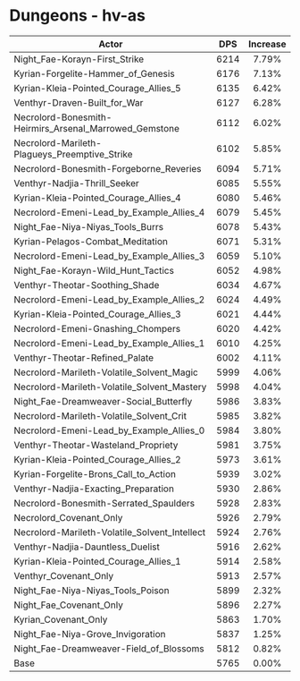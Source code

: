 # Dungeons - hv-as
| Actor | DPS | Increase |
|---|:---:|:---:|
|Night_Fae-Korayn-First_Strike|6214|7.79%|
|Kyrian-Forgelite-Hammer_of_Genesis|6176|7.13%|
|Kyrian-Kleia-Pointed_Courage_Allies_5|6135|6.42%|
|Venthyr-Draven-Built_for_War|6127|6.28%|
|Necrolord-Bonesmith-Heirmirs_Arsenal_Marrowed_Gemstone|6112|6.02%|
|Necrolord-Marileth-Plagueys_Preemptive_Strike|6102|5.85%|
|Necrolord-Bonesmith-Forgeborne_Reveries|6094|5.71%|
|Venthyr-Nadjia-Thrill_Seeker|6085|5.55%|
|Kyrian-Kleia-Pointed_Courage_Allies_4|6080|5.46%|
|Necrolord-Emeni-Lead_by_Example_Allies_4|6079|5.45%|
|Night_Fae-Niya-Niyas_Tools_Burrs|6078|5.43%|
|Kyrian-Pelagos-Combat_Meditation|6071|5.31%|
|Necrolord-Emeni-Lead_by_Example_Allies_3|6059|5.10%|
|Night_Fae-Korayn-Wild_Hunt_Tactics|6052|4.98%|
|Venthyr-Theotar-Soothing_Shade|6034|4.67%|
|Necrolord-Emeni-Lead_by_Example_Allies_2|6024|4.49%|
|Kyrian-Kleia-Pointed_Courage_Allies_3|6021|4.44%|
|Necrolord-Emeni-Gnashing_Chompers|6020|4.42%|
|Necrolord-Emeni-Lead_by_Example_Allies_1|6010|4.25%|
|Venthyr-Theotar-Refined_Palate|6002|4.11%|
|Necrolord-Marileth-Volatile_Solvent_Magic|5999|4.06%|
|Necrolord-Marileth-Volatile_Solvent_Mastery|5998|4.04%|
|Night_Fae-Dreamweaver-Social_Butterfly|5986|3.83%|
|Necrolord-Marileth-Volatile_Solvent_Crit|5985|3.82%|
|Necrolord-Emeni-Lead_by_Example_Allies_0|5984|3.80%|
|Venthyr-Theotar-Wasteland_Propriety|5981|3.75%|
|Kyrian-Kleia-Pointed_Courage_Allies_2|5973|3.61%|
|Kyrian-Forgelite-Brons_Call_to_Action|5939|3.02%|
|Venthyr-Nadjia-Exacting_Preparation|5930|2.86%|
|Necrolord-Bonesmith-Serrated_Spaulders|5928|2.83%|
|Necrolord_Covenant_Only|5926|2.79%|
|Necrolord-Marileth-Volatile_Solvent_Intellect|5924|2.76%|
|Venthyr-Nadjia-Dauntless_Duelist|5916|2.62%|
|Kyrian-Kleia-Pointed_Courage_Allies_1|5914|2.58%|
|Venthyr_Covenant_Only|5913|2.57%|
|Night_Fae-Niya-Niyas_Tools_Poison|5899|2.32%|
|Night_Fae_Covenant_Only|5896|2.27%|
|Kyrian_Covenant_Only|5863|1.70%|
|Night_Fae-Niya-Grove_Invigoration|5837|1.25%|
|Night_Fae-Dreamweaver-Field_of_Blossoms|5812|0.82%|
|Base|5765|0.00%|
